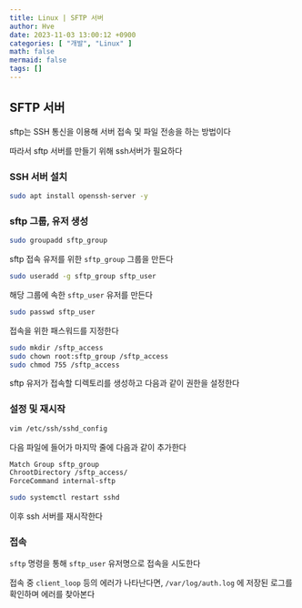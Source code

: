 ```yaml
---
title: Linux | SFTP 서버
author: Hve
date: 2023-11-03 13:00:12 +0900
categories: [ "개발", "Linux" ]
math: false
mermaid: false
tags: []
---
```


## SFTP 서버

sftp는 SSH 통신을 이용해 서버 접속 및 파일 전송을 하는 방법이다

따라서 sftp 서버를 만들기 위해 ssh서버가 필요하다

### SSH 서버 설치

```bash
sudo apt install openssh-server -y
```

### sftp 그룹, 유저 생성

```bash
sudo groupadd sftp_group
```

sftp 접속 유저를 위한 `sftp_group` 그룹을 만든다

```bash
sudo useradd -g sftp_group sftp_user
```

해당 그룹에 속한 `sftp_user` 유저를 만든다

```bash
sudo passwd sftp_user
```

접속을 위한 패스워드를 지정한다

```bash
sudo mkdir /sftp_access
sudo chown root:sftp_group /sftp_access
sudo chmod 755 /sftp_access
```

sftp 유저가 접속할 디렉토리를 생성하고 다음과 같이 권한을 설정한다

### 설정 및 재시작

```bash
vim /etc/ssh/sshd_config
```

다음 파일에 들어가 마지막 줄에 다음과 같이 추가한다

```bash
Match Group sftp_group
ChrootDirectory /sftp_access/
ForceCommand internal-sftp
```

```bash
sudo systemctl restart sshd
```

이후 ssh 서버를 재시작한다

### 접속

`sftp` 명령을 통해 `sftp_user` 유저명으로 접속을 시도한다

접속 중 `client_loop` 등의 에러가 나타난다면, `/var/log/auth.log` 에 저장된 로그를 확인하며 에러를 찾아본다